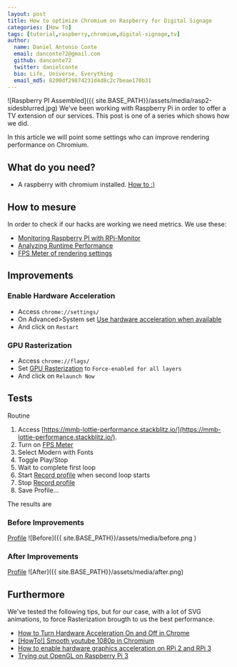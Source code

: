 ```yaml
---
layout: post
title: How to optimize Chromium on Raspberry for Digital Signage
categories: [How To]
tags: [tutorial,raspberry,chromium,digital-signage,tv]
author:
  name: Daniel Antonio Conte
  email: danconte72@gmail.com
  github: danconte72
  twitter: danielconte
  bio: Life, Universe, Everything
  email_md5: 8200df29874231d4d8c2c7beae170b31
---
```

![Raspberry PI Assembled]({{ site.BASE_PATH}}/assets/media/rasp2-sidesblurred.jpg)
We’ve been working with Raspberry Pi in order to offer a TV extension of our services.
This post is one of a series which shows how we did.

In this article we will point some settings who can improve rendering performance on Chromium. 


## What do you need? ##
- A raspberry with chromium installed. [How to :)](http://meumobi.github.io/how%20to/2019/05/14/how-to-raspberry-digital-signage.html)

## How to mesure ##
In order to check if our hacks are working we need metrics.
We use these:
- [Monitoring Raspberry PI with RPi-Monitor](https://www.filipeflop.com/blog/monitorando-raspberry-pi-com-rpi-monitor/)
- [Analyzing Runtime Performance](https://developers.google.com/web/tools/chrome-devtools/evaluate-performance/)   
- [FPS Meter of rendering settings](https://developer.chrome.com/devtools/docs/rendering-settings#show-fps%20meter)

## Improvements ##
### Enable Hardware Acceleration ###
- Access `chrome://settings/` 
- On Advanced>System set [Use hardware acceleration when available](https://www.lifewire.com/hardware-acceleration-in-chrome-4125122) 
- And click on `Restart`

### GPU Rasterization ###
- Access `chrome://flags/` 
- Set [GPU Rasterization](chrome://flags/#enable-gpu-rasterization) to `Force-enabled for all layers`
- And click on `Relaunch Now`

## Tests ##
Routine
1. Access [https://mmb-lottie-performance.stackblitz.io/](https://mmb-lottie-performance.stackblitz.io/).
2. Turn on [FPS Meter](https://developer.chrome.com/devtools/docs/rendering-settings#show-fps%20meter)
3. Select Modern with Fonts
4. Toggle Play/Stop
5. Wait to complete first loop
6. Start [Record profile]((https://developers.google.com/web/tools/chrome-devtools/evaluate-performance/)) when second loop starts
7. Stop [Record profile]((https://developers.google.com/web/tools/chrome-devtools/evaluate-performance/))
8. Save Profile...

The results are
### Before Improvements ###
[Profile](https://drive.google.com/open?id=1n4prcSys4z86R3GNEtAEa0YYZOmtaJIC)
![Before]({{ site.BASE_PATH}}/assets/media/before.png )
### After Improvements ###
[Profile](https://drive.google.com/open?id=1e7pK8ZiVYYRb293qJFcZoW4sXqHz8bK6)
![After]({{ site.BASE_PATH}}/assets/media/after.png)

## Furthermore ##
We've tested the following tips, but for our case, with a lot of SVG animations, to force Rasterization brougth to us the best performance.
- [How to Turn Hardware Acceleration On and Off in Chrome](https://www.lifewire.com/hardware-acceleration-in-chrome-4125122)
- [[HowTo!] Smooth youtube 1080p in Chromium](https://www.raspberrypi.org/forums/viewtopic.php?t=199543#p1316451)
- [How to enable hardware graphics acceleration on RPi 2 and RPi 3](https://docs.eltechs.com/install-and-configure-exagear-desktop/hardware-graphics-acceleration-on-rpi)
- [Trying out OpenGL on Raspberry Pi 3](http://www.raspberryconnect.com/gamessoftware/item/314-trying_out_opengl_on_raspberry_pi_3)
